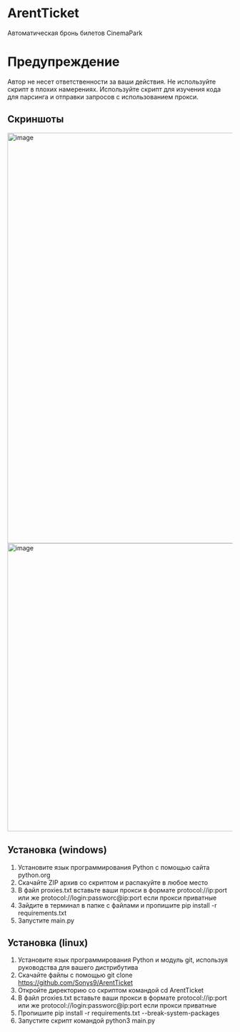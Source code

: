 # ArentTicket
Автоматическая бронь билетов CinemaPark

# Предупреждение
Автор не несет ответственности за ваши действия. Не используйте скрипт в плохих намерениях. Используйте скрипт для изучения кода для парсинга и отправки запросов с использованием прокси.

## Скриншоты
<img width="633" height="919" alt="image" src="https://github.com/user-attachments/assets/868b674c-d611-4cbd-b3fe-faca95837817" />
<img width="630" height="645" alt="image" src="https://github.com/user-attachments/assets/9e2d876b-b73b-4adf-9dde-73c2a95e7abb" />

## Установка (windows)
1. Установите язык программирования Python с помощью сайта python.org
2. Скачайте ZIP архив со скриптом и распакуйте в любое место
3. В файл proxies.txt вставьте ваши прокси в формате protocol://ip:port или же protocol://login:passworc@ip:port если прокси приватные
4. Зайдите в терминал в папке с файлами и пропишите pip install -r requirements.txt
5. Запустите main.py

## Установка (linux)
1. Установите язык программирования Python и модуль git, используя руководства для вашего дистрибутива
2. Скачайте файлы с помощью git clone https://github.com/Sonys9/ArentTicket
3. Откройте директорию со скриптом командой cd ArentTicket
4. В файл proxies.txt вставьте ваши прокси в формате protocol://ip:port или же protocol://login:passworc@ip:port если прокси приватные
5. Пропишите pip install -r requirements.txt --break-system-packages
6. Запустите скрипт командой python3 main.py
